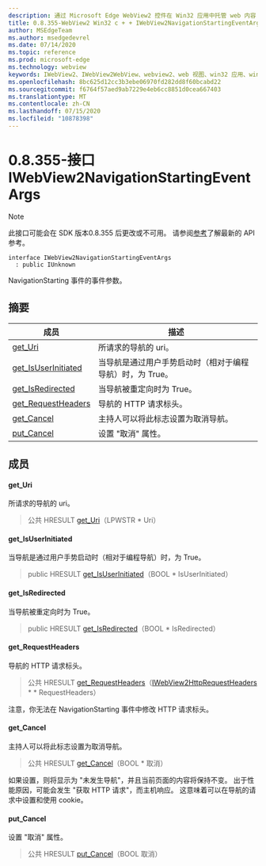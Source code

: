 ```yaml
---
description: 通过 Microsoft Edge WebView2 控件在 Win32 应用中托管 web 内容
title: 0.8.355-WebView2 Win32 c + + IWebView2NavigationStartingEventArgs
author: MSEdgeTeam
ms.author: msedgedevrel
ms.date: 07/14/2020
ms.topic: reference
ms.prod: microsoft-edge
ms.technology: webview
keywords: IWebView2、IWebView2WebView、webview2、web 视图、win32 应用、win32、edge
ms.openlocfilehash: 8bc625d12cc3b3ebe06970fd282dd8f60bcabd22
ms.sourcegitcommit: f6764f57aed9ab7229e4eb6cc8851d0cea667403
ms.translationtype: MT
ms.contentlocale: zh-CN
ms.lasthandoff: 07/15/2020
ms.locfileid: "10878398"
---
```

# 0.8.355-接口 IWebView2NavigationStartingEventArgs 

> [!NOTE]
> 此接口可能会在 SDK 版本0.8.355 后更改或不可用。 请参阅[参考](../../../webview2-api-reference.md)了解最新的 API 参考。

```
interface IWebView2NavigationStartingEventArgs
  : public IUnknown
```

NavigationStarting 事件的事件参数。

## 摘要

 成员                        | 描述
--------------------------------|---------------------------------------------
[get_Uri](#get_uri) | 所请求的导航的 uri。
[get_IsUserInitiated](#get_isuserinitiated) | 当导航是通过用户手势启动时（相对于编程导航）时，为 True。
[get_IsRedirected](#get_isredirected) | 当导航被重定向时为 True。
[get_RequestHeaders](#get_requestheaders) | 导航的 HTTP 请求标头。
[get_Cancel](#get_cancel) | 主持人可以将此标志设置为取消导航。
[put_Cancel](#put_cancel) | 设置 "取消" 属性。

## 成员

#### get_Uri 

所请求的导航的 uri。

> 公共 HRESULT [get_Uri](#get_uri)（LPWSTR * Uri）

#### get_IsUserInitiated 

当导航是通过用户手势启动时（相对于编程导航）时，为 True。

> public HRESULT [get_IsUserInitiated](#get_isuserinitiated)（BOOL * IsUserInitiated）

#### get_IsRedirected 

当导航被重定向时为 True。

> public HRESULT [get_IsRedirected](#get_isredirected)（BOOL * IsRedirected）

#### get_RequestHeaders 

导航的 HTTP 请求标头。

> 公共 HRESULT [get_RequestHeaders](#get_requestheaders)（[IWebView2HttpRequestHeaders](IWebView2HttpRequestHeaders.md) * * RequestHeaders）

注意，你无法在 NavigationStarting 事件中修改 HTTP 请求标头。

#### get_Cancel 

主持人可以将此标志设置为取消导航。

> 公共 HRESULT [get_Cancel](#get_cancel)（BOOL * 取消）

如果设置，则将显示为 "未发生导航"，并且当前页面的内容将保持不变。 出于性能原因，可能会发生 "获取 HTTP 请求"，而主机响应。 这意味着可以在导航的请求中设置和使用 cookie。

#### put_Cancel 

设置 "取消" 属性。

> 公共 HRESULT [put_Cancel](#put_cancel)（BOOL 取消）

